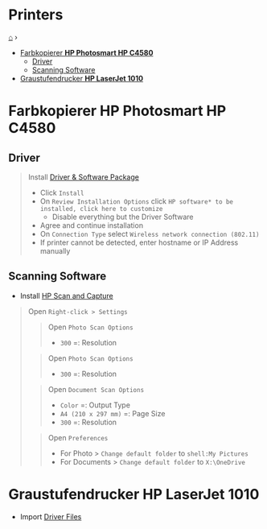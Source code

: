 <h1> Printers </h1>

[⌂](README.md) ›

- [Farbkopierer **HP Photosmart HP C4580**](#farbkopierer-hp-photosmart-hp-c4580)
  - [Driver](#driver)
  - [Scanning Software](#scanning-software)
- [Graustufendrucker **HP LaserJet 1010**](#graustufendrucker-hp-laserjet-1010)

# Farbkopierer **HP Photosmart HP C4580**

## Driver
> Install [Driver & Software Package](https://onedrive.live.com/download?cid=1D2B2E681295AC2B&resid=1D2B2E681295AC2B%21414103&authkey=AAIZpKvx5ieDWDA)
> - Click `Install`
> - On `Review Installation Options` click `HP software* to be installed, click here to customize`
>     - Disable everything but the Driver Software
> - Agree and continue installation
> - On `Connection Type` select `Wireless network connection (802.11)`
> - If printer cannot be detected, enter hostname or IP Address manually

## Scanning Software
- Install [HP Scan and Capture](https://www.microsoft.com/en-us/p/hp-scan-and-capture/9wzdncrfhwl0)

> Open `Right-click > Settings`
>> Open `Photo Scan Options`
>> - `300` =: Resolution
>
>> Open `Photo Scan Options`
>> - `300` =: Resolution
>
>> Open `Document Scan Options`
>> - `Color` =: Output Type
>> - `A4 (210 x 297 mm)` =: Page Size
>> - `300` =: Resolution
>
>> Open `Preferences`
>> - For Photo > `Change default folder` to `shell:My Pictures`
>> - For Documents > `Change default folder` to `X:\OneDrive`

# Graustufendrucker **HP LaserJet 1010**
- Import [Driver Files](https://onedrive.live.com/download?cid=1D2B2E681295AC2B&resid=1D2B2E681295AC2B%21414102&authkey=AFaLfpDJ8CpIpps)